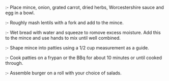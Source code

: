 :- Place mince, onion, grated carrot, dried herbs, Worcestershire sauce and egg in a bowl.

:- Roughly mash lentils with a fork and add to the mince.

:- Wet bread with water and squeeze to romove excess moisture. Add this to the mince and use hands to mix until well combined.

:- Shape mince into patties using a 1/2 cup measurement as a guide.

:- Cook patties on a frypan or the BBq for about 10 minutes or until cooked through.

:- Assemble burger on a roll with your choice of salads.
